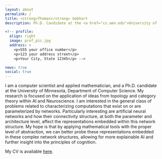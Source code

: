 ```yaml
---
layout: about
permalink: /
title: <strong>Thomas</strong> Gebhart
description: Ph.D. Candidate at the <a href="cs.umn.edu">University of Minnesota</a>.

<!-- profile:
  align: right
  image: prof_pic.jpg
  address: >
    <p>555 your office number</p>
    <p>123 your address street</p>
    <p>Your City, State 12345</p> -->

news: true
social: true
---
```


I am a computer scientist and applied mathematician, and a Ph.D. candidate at the University of Minnesota, Department of Computer Science. My research is focused on the application of ideas from topology and category theory within AI and Neuroscience. I am interested in the general class of problems related to characterizing computations that exist on or are parameterized by networks. Particularly interesting are artificial neural networks and how their connectivity structure, at both the parameter and architecture level, affect the representations embedded within this network structure. My hope is that by applying mathematical tools with the proper level of abstraction, we can better probe these representations embedded in these complex network structures, allowing for more explainable AI and further insight into the principles of cognition.

My CV is available [here](https://s3.amazonaws.com/gebhartom.com/Gebhart_CV.pdf).
